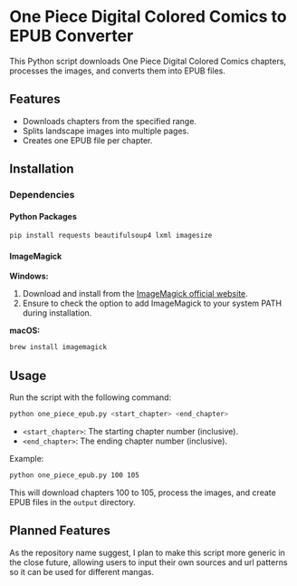 # One Piece Digital Colored Comics to EPUB Converter
This Python script downloads One Piece Digital Colored Comics chapters, processes the images, and converts them into EPUB files.

## Features
- Downloads chapters from the specified range.
- Splits landscape images into multiple pages.
- Creates one EPUB file per chapter.

## Installation

### Dependencies

#### Python Packages
```bash
pip install requests beautifulsoup4 lxml imagesize
```

#### ImageMagick

**Windows:**
1. Download and install from the [ImageMagick official website](https://imagemagick.org/script/download.php).
2. Ensure to check the option to add ImageMagick to your system PATH during installation.

**macOS:**
```bash
brew install imagemagick
```

## Usage

Run the script with the following command:
```bash
python one_piece_epub.py <start_chapter> <end_chapter>
```

- `<start_chapter>`: The starting chapter number (inclusive).
- `<end_chapter>`: The ending chapter number (inclusive).

Example:
```bash
python one_piece_epub.py 100 105
```

This will download chapters 100 to 105, process the images, and create EPUB files in the `output` directory.

## Planned Features
As the repository name suggest, I plan to make this script more generic in the close future, allowing users to input their own sources and url patterns so it can be used for different mangas.
